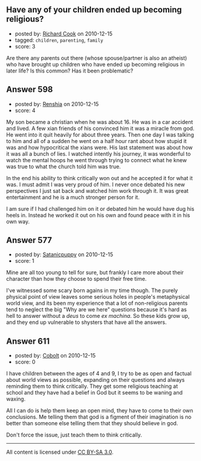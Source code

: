 ## Have any of your children ended up becoming religious?

- posted by: [Richard Cook](https://stackexchange.com/users/-1/65-richard-cook) on 2010-12-15
- tagged: `children`, `parenting`, `family`
- score: 3

Are there any parents out there (whose spouse/partner is also an atheist) who have brought up children who have ended up becoming religious in later life? Is this common? Has it been problematic?



## Answer 598

- posted by: [Renshia](https://stackexchange.com/users/-1/184-renshia) on 2010-12-15
- score: 4

My son became a christian when he was about 16. He was in a car accident and lived. A few xian friends of his convinced him it was a miracle from god. He went into it quit heavily for about three years. Then one day I was talking to him and all of a sudden he went on a half hour rant about how stupid it was and how hypocritical the xians were. His last statement was about how it was all a bunch of lies. I watched intently his journey, it was wonderful to watch the mental hoops he went through trying to connect what he knew was true to what the church told him was true.

In the end his ability to think critically won out and he accepted it for what it was. I must admit I was very proud of him. I never once debated his new perspectives I just sat back and watched him work through it. It was great entertainment and he is a much stronger person for it.

I am sure if I had challenged him on it or debated him he would have dug his heels in. Instead he worked it out on his own and found peace with it in his own way.




## Answer 577

- posted by: [Satanicpuppy](https://stackexchange.com/users/-1/169-satanicpuppy) on 2010-12-15
- score: 1

Mine are all too young to tell for sure, but frankly I care more about their character than how they choose to spend their free time. 

I've witnessed some scary born agains in my time though. The purely physical point of view leaves some serious holes in people's metaphysical world view, and its been my experience that a lot of non-religious parents tend to neglect the big "Why are we here" questions because it's hard as hell to answer without a *deus* to come *ex machina*. So these kids grow up, and they end up vulnerable to shysters that have all the answers.




## Answer 611

- posted by: [Cobolt](https://stackexchange.com/users/-1/253-cobolt) on 2010-12-15
- score: 0

I have children between the ages of 4 and 9, I try to be as open and factual about world views as possible, expanding on their questions and always reminding them to think critically. They get some religious teaching at school and they have had a belief in God but it seems to be waning and waxing.

All I can do is help them keep an open mind, they have to come to their own conclusions. Me telling them that god is a figment of their imagination is no better than someone else telling them that they should believe in god.

Don't force the issue, just teach them to think critically.



---

All content is licensed under [CC BY-SA 3.0](https://creativecommons.org/licenses/by-sa/3.0/).
